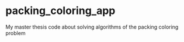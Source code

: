 # packing_coloring_app
My master thesis code about solving algorithms of the packing coloring problem
